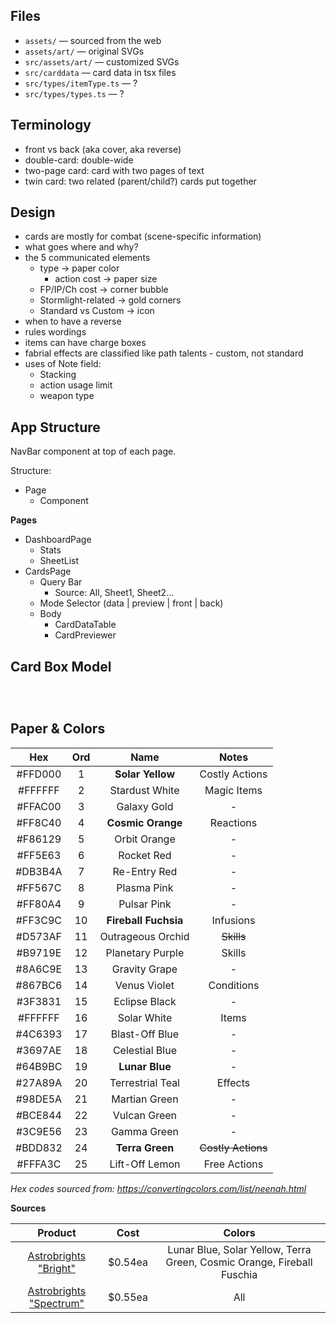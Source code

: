 ## Files

- `assets/`         — sourced from the web
- `assets/art/`     — original SVGs
- `src/assets/art/` — customized SVGs
- `src/carddata`    — card data in tsx files
- `src/types/itemType.ts` — ?
- `src/types/types.ts` — ?


## Terminology

- front vs back (aka cover, aka reverse)
- double-card:  double-wide
- two-page card:  card with two pages of text
- twin card:  two related (parent/child?) cards put together


## Design

- cards are mostly for combat  (scene-specific information)
- what goes where and why?
- the 5 communicated elements
    - type                ->  paper color
        - action cost     ->  paper size
    - FP/IP/Ch cost       ->  corner bubble
    - Stormlight-related  ->  gold corners
    - Standard vs Custom  ->  icon
- when to have a reverse
- rules wordings
- items can have charge boxes
- fabrial effects are classified like path talents - custom, not standard
- uses of Note field:
  - Stacking
  - action usage limit
  - weapon type


## App Structure

NavBar component at top of each page.

Structure:
- Page
  - Component

**Pages**

- DashboardPage
  - Stats
  - SheetList
- CardsPage
  - Query Bar
      - Source: All, Sheet1, Sheet2...
  - Mode Selector  (data | preview | front | back)
  - Body
    - CardDataTable
    - CardPreviewer

## Card Box Model

```



```

## Paper & Colors

| Hex       | Ord | Name                 | Notes |
| :-------: | :-: | :------------------: | :---: |
| #FFD000 |   1 | **Solar Yellow**     | Costly Actions |
| #FFFFFF |   2 | Stardust White       | Magic Items |
| #FFAC00 |   3 | Galaxy Gold          | - |
| #FF8C40 |   4 | **Cosmic Orange**    | Reactions |
| #F86129 |   5 | Orbit Orange         | - |
| #FF5E63 |   6 | Rocket Red           | - |
| #DB3B4A |   7 | Re-Entry Red         | - |
| #FF567C |   8 | Plasma Pink          | - |
| #FF80A4 |   9 | Pulsar Pink          | - |
| #FF3C9C |  10 | **Fireball Fuchsia** | Infusions |
| #D573AF |  11 | Outrageous Orchid    | ~~Skills~~ |
| #B9719E |  12 | Planetary Purple     | Skills |
| #8A6C9E |  13 | Gravity Grape        | - |
| #867BC6 |  14 | Venus Violet         | Conditions |
| #3F3831 |  15 | Eclipse Black        | - |
| #FFFFFF |  16 | Solar White          | Items |
| #4C6393 |  17 | Blast-Off Blue       | - |
| #3697AE |  18 | Celestial Blue       | - |
| #64B9BC |  19 | **Lunar Blue**       | - |
| #27A89A |  20 | Terrestrial Teal     | Effects |
| #98DE5A |  21 | Martian Green        | - |
| #BCE844 |  22 | Vulcan Green         | - |
| #3C9E56 |  23 | Gamma Green          | - |
| #BDD832 |  24 | **Terra Green**      | ~~Costly Actions~~ |
| #FFFA3C |  25 | Lift-Off Lemon       | Free Actions |

_Hex codes sourced from: https://convertingcolors.com/list/neenah.html_

**Sources**

| Product                                                      | Cost    | Colors |
| :----------------------------------------------------------: | :-----: | :----: |
| [Astrobrights "Bright"](https://walmart.com/ip/x/44796991)   | $0.54ea | Lunar Blue, Solar Yellow, Terra Green, Cosmic Orange, Fireball Fuschia |
| [Astrobrights "Spectrum"](https://amazon.com/dp/B01GUUARV0/) | $0.55ea | All |
